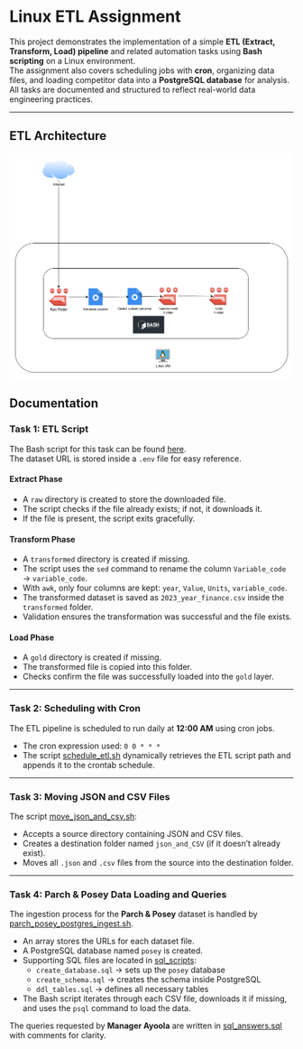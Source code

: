# Linux ETL Assignment  

This project demonstrates the implementation of a simple **ETL (Extract, Transform, Load) pipeline** and related automation tasks using **Bash scripting** on a Linux environment.  
The assignment also covers scheduling jobs with **cron**, organizing data files, and loading competitor data into a **PostgreSQL database** for analysis.  
All tasks are documented and structured to reflect real-world data engineering practices.  

---

## ETL Architecture  
![Architectural Diagram](./etl.png)  

## Documentation  

### **Task 1: ETL Script**  
The Bash script for this task can be found [here](./bash_scripts/etl.sh).  
The dataset URL is stored inside a `.env` file for easy reference.  

#### **Extract Phase**  
- A `raw` directory is created to store the downloaded file.  
- The script checks if the file already exists; if not, it downloads it.  
- If the file is present, the script exits gracefully.  

#### **Transform Phase**  
- A `transformed` directory is created if missing.  
- The script uses the `sed` command to rename the column `Variable_code` → `variable_code`.  
- With `awk`, only four columns are kept: `year`, `Value`, `Units`, `variable_code`.  
- The transformed dataset is saved as `2023_year_finance.csv` inside the `transformed` folder.  
- Validation ensures the transformation was successful and the file exists.  

#### **Load Phase**  
- A `gold` directory is created if missing.  
- The transformed file is copied into this folder.  
- Checks confirm the file was successfully loaded into the `gold` layer.  

---

### **Task 2: Scheduling with Cron**  
The ETL pipeline is scheduled to run daily at **12:00 AM** using cron jobs.  
- The cron expression used: `0 0 * * *`  
- The script [schedule_etl.sh](./bash_scripts/schedule_etl.sh) dynamically retrieves the ETL script path and appends it to the crontab schedule.  

---

### **Task 3: Moving JSON and CSV Files**  
The script [move_json_and_csv.sh](./bash_scripts/move_json_and_csv.sh):  
- Accepts a source directory containing JSON and CSV files.  
- Creates a destination folder named `json_and_CSV` (if it doesn’t already exist).  
- Moves all `.json` and `.csv` files from the source into the destination folder.  

---

### **Task 4: Parch & Posey Data Loading and Queries**  
The ingestion process for the **Parch & Posey** dataset is handled by [parch_posey_postgres_ingest.sh](./bash_scripts/parch_posey_postgres_ingest.sh).  

- An array stores the URLs for each dataset file.  
- A PostgreSQL database named `posey` is created.  
- Supporting SQL files are located in [sql_scripts](./sql_scripts/):  
  - `create_database.sql` → sets up the `posey` database  
  - `create_schema.sql` → creates the schema inside PostgreSQL  
  - `ddl_tables.sql` → defines all necessary tables  
- The Bash script iterates through each CSV file, downloads it if missing, and uses the `psql` command to load the data.  

The queries requested by **Manager Ayoola** are written in [sql_answers.sql](./sql_scripts/sql_answers.sql) with comments for clarity.  
